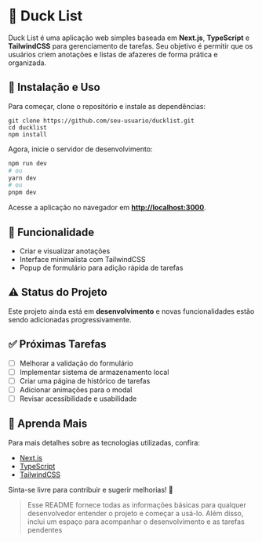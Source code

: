 
# 🦆 Duck List

Duck List é uma aplicação web simples baseada em **Next.js**, **TypeScript** e **TailwindCSS** para gerenciamento de tarefas. Seu objetivo é permitir que os usuários criem anotações e listas de afazeres de forma prática e organizada.

## 🚀 Instalação e Uso

Para começar, clone o repositório e instale as dependências:

```
git clone https://github.com/seu-usuario/ducklist.git
cd ducklist
npm install
```

Agora, inicie o servidor de desenvolvimento:

```bash
npm run dev
# ou
yarn dev
# ou
pnpm dev
```

Acesse a aplicação no navegador em **[http://localhost:3000](http://localhost:3000)**.

## 📌 Funcionalidade

- Criar e visualizar anotações
- Interface minimalista com TailwindCSS
- Popup de formulário para adição rápida de tarefas

## ⚠️ Status do Projeto

Este projeto ainda está em **desenvolvimento** e novas funcionalidades estão sendo adicionadas progressivamente.

## ✅ Próximas Tarefas

- [ ] Melhorar a validação do formulário
- [ ] Implementar sistema de armazenamento local
- [ ] Criar uma página de histórico de tarefas
- [ ] Adicionar animações para o modal
- [ ] Revisar acessibilidade e usabilidade

## 📖 Aprenda Mais

Para mais detalhes sobre as tecnologias utilizadas, confira:
- [Next.js](https://nextjs.org/docs)
- [TypeScript](https://www.typescriptlang.org/)
- [TailwindCSS](https://tailwindcss.com/docs)

Sinta-se livre para contribuir e sugerir melhorias! 🚀

> Esse README fornece todas as informações básicas para qualquer desenvolvedor entender o projeto e começar a usá-lo. Além disso, inclui um espaço para acompanhar o desenvolvimento e as tarefas pendentes


